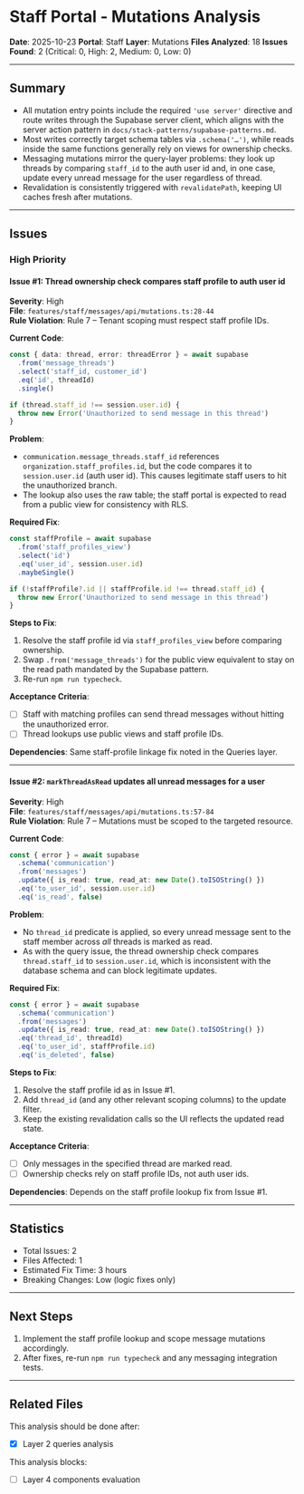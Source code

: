 # Staff Portal - Mutations Analysis

**Date**: 2025-10-23
**Portal**: Staff
**Layer**: Mutations
**Files Analyzed**: 18
**Issues Found**: 2 (Critical: 0, High: 2, Medium: 0, Low: 0)

---

## Summary

- All mutation entry points include the required `'use server'` directive and route writes through the Supabase server client, which aligns with the server action pattern in `docs/stack-patterns/supabase-patterns.md`.
- Most writes correctly target schema tables via `.schema('…')`, while reads inside the same functions generally rely on views for ownership checks.
- Messaging mutations mirror the query-layer problems: they look up threads by comparing `staff_id` to the auth user id and, in one case, update every unread message for the user regardless of thread.
- Revalidation is consistently triggered with `revalidatePath`, keeping UI caches fresh after mutations.

---

## Issues

### High Priority

#### Issue #1: Thread ownership check compares staff profile to auth user id
**Severity**: High  
**File**: `features/staff/messages/api/mutations.ts:28-44`  
**Rule Violation**: Rule 7 – Tenant scoping must respect staff profile IDs.

**Current Code**:
```typescript
const { data: thread, error: threadError } = await supabase
  .from('message_threads')
  .select('staff_id, customer_id')
  .eq('id', threadId)
  .single()

if (thread.staff_id !== session.user.id) {
  throw new Error('Unauthorized to send message in this thread')
}
```

**Problem**:
- `communication.message_threads.staff_id` references `organization.staff_profiles.id`, but the code compares it to `session.user.id` (auth user id). This causes legitimate staff users to hit the unauthorized branch.
- The lookup also uses the raw table; the staff portal is expected to read from a public view for consistency with RLS.

**Required Fix**:
```typescript
const staffProfile = await supabase
  .from('staff_profiles_view')
  .select('id')
  .eq('user_id', session.user.id)
  .maybeSingle()

if (!staffProfile?.id || staffProfile.id !== thread.staff_id) {
  throw new Error('Unauthorized to send message in this thread')
}
```

**Steps to Fix**:
1. Resolve the staff profile id via `staff_profiles_view` before comparing ownership.
2. Swap `.from('message_threads')` for the public view equivalent to stay on the read path mandated by the Supabase pattern.
3. Re-run `npm run typecheck`.

**Acceptance Criteria**:
- [ ] Staff with matching profiles can send thread messages without hitting the unauthorized error.
- [ ] Thread lookups use public views and staff profile IDs.

**Dependencies**: Same staff-profile linkage fix noted in the Queries layer.

---

#### Issue #2: `markThreadAsRead` updates all unread messages for a user
**Severity**: High  
**File**: `features/staff/messages/api/mutations.ts:57-84`  
**Rule Violation**: Rule 7 – Mutations must be scoped to the targeted resource.

**Current Code**:
```typescript
const { error } = await supabase
  .schema('communication')
  .from('messages')
  .update({ is_read: true, read_at: new Date().toISOString() })
  .eq('to_user_id', session.user.id)
  .eq('is_read', false)
```

**Problem**:
- No `thread_id` predicate is applied, so every unread message sent to the staff member across *all* threads is marked as read.
- As with the query issue, the thread ownership check compares `thread.staff_id` to `session.user.id`, which is inconsistent with the database schema and can block legitimate updates.

**Required Fix**:
```typescript
const { error } = await supabase
  .schema('communication')
  .from('messages')
  .update({ is_read: true, read_at: new Date().toISOString() })
  .eq('thread_id', threadId)
  .eq('to_user_id', staffProfile.id)
  .eq('is_deleted', false)
```

**Steps to Fix**:
1. Resolve the staff profile id as in Issue #1.
2. Add `thread_id` (and any other relevant scoping columns) to the update filter.
3. Keep the existing revalidation calls so the UI reflects the updated read state.

**Acceptance Criteria**:
- [ ] Only messages in the specified thread are marked read.
- [ ] Ownership checks rely on staff profile IDs, not auth user ids.

**Dependencies**: Depends on the staff profile lookup fix from Issue #1.

---

## Statistics

- Total Issues: 2
- Files Affected: 1
- Estimated Fix Time: 3 hours
- Breaking Changes: Low (logic fixes only)

---

## Next Steps

1. Implement the staff profile lookup and scope message mutations accordingly.
2. After fixes, re-run `npm run typecheck` and any messaging integration tests.

---

## Related Files

This analysis should be done after:
- [x] Layer 2 queries analysis

This analysis blocks:
- [ ] Layer 4 components evaluation
